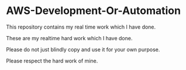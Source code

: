 # AWS-Development-Or-Automation
This repository contains my real time work which I have done.

These are my realtime hard work which I have done.

Please do  not just blindly copy and use it for your own purpose.

Please respect the hard work of mine.
